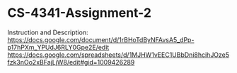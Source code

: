 # CS-4341-Assignment-2

Instruction and Description:
https://docs.google.com/document/d/1rBHoTdByNFAvsA5_dPp-p17hPXm_YPUdJ6RLY0Gpe2E/edit
https://docs.google.com/spreadsheets/d/1MJHW1vEEC1UBbDni8hcihJOze5fzk3nOo2xBFajLjW8/edit#gid=1009426289